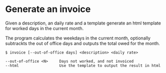 # Generate an invoice

Given a description, an daily rate and a template generate an
html template for worked days in the current month.

The program calculates the weekdays in the current month,
optionally subtrackts the out of office days and outputs the
total owed for the month.

```shell
$ invoice [--out-of-office days] <description> <daily rate>

--out-of-office <N>     Days not worked, and not invoiced
--html                  Use the template to output the result in html
```
